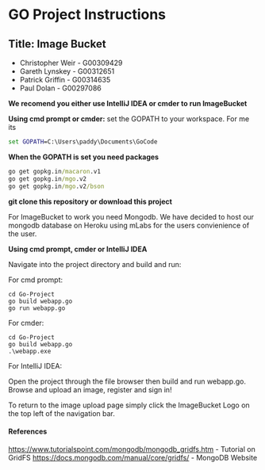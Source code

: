# GO Project Instructions
## Title: Image Bucket

  - Christopher Weir - G00309429
  - Gareth Lynskey - G00312651
  - Patrick Griffin - G00314635
  - Paul Dolan - G00297086
  
**We recomend you either use IntelliJ IDEA or cmder to run ImageBucket**

**Using cmd prompt or cmder:**
set the GOPATH to your workspace. For me its
```cmd
set GOPATH=C:\Users\paddy\Documents\GoCode
```
**When the GOPATH is set you need packages**
```cmd
go get gopkg.in/macaron.v1
go get gopkg.in/mgo.v2
go get gopkg.in/mgo.v2/bson
```

**git clone this repository or download this project**

For ImageBucket to work you need Mongodb. We have decided to host our mongodb database on Heroku using mLabs for the users convienience of the user.

**Using cmd prompt, cmder or IntelliJ IDEA**

Navigate into the project directory and build and run:

For cmd prompt:
```
cd Go-Project
go build webapp.go
go run webapp.go
```
For cmder:

```
cd Go-Project
go build webapp.go
.\webapp.exe
```
For IntelliJ IDEA:

Open the project through the file browser then build and run webapp.go.
Browse and upload an image, register and sign in!

To return to the image upload page simply click the ImageBucket Logo on the top left of the navigation bar.


#### References
https://www.tutorialspoint.com/mongodb/mongodb_gridfs.htm - Tutorial on GridFS
https://docs.mongodb.com/manual/core/gridfs/ - MongoDB Website
